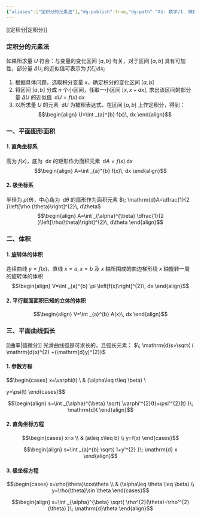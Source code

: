 ```yaml
---
{"aliases":["定积分的元素法"],"dg-publish":true,"dg-path":"A1- 数学/1. 微积分/4.9 定积分的应用.md","permalink":"/A1- 数学/1. 微积分/4.9 定积分的应用/","dgPassFrontmatter":true,"noteIcon":"","created":"2024-10-01T13:52:40.000+08:00","updated":"2025-06-13T17:29:46.000+08:00"}
---
```



[[定积分\|定积分]]
### 定积分的元素法
如果所求量 $U$ 符合：与变量的变化区间 $[a,b]$ 有关，对于区间 $[a,b]$ 具有可加性，部分量 $\Delta U_{i}$ 的近似值可表示为 $f(\xi_{i})\Delta x_{i}$

1. 根据具体问题，选取积分变量 $x$，确定积分的变化区间 $[a,b]$
2. 将区间 $[a,b]$ 分成 $n$ 个小区间，任取一小区间 $[x,x+dx]$, 求出该区间的部分量 $\Delta U$ 的近似值 $\; \mathrm{d}U=f(x)\; \mathrm{d}x$
3. 以所求量 $U$ 的元素 $\; \mathrm{d}U$ 为被积表达式，在区间 $[a,b]$ 上作定积分，得到：
$$\begin{align}
U=\int _{a}^{b} f(x)\, dx 
\end{align}$$

### 一、平面图形面积

#### 1. 直角坐标系
高为 $f (x)$，底为 $\; \mathrm{d}x$ 的矩形作为面积元素 $\; \mathrm{d}A=f(x)\; \mathrm{d}x$
$$\begin{align}
A=\int _{a}^{b} f(x)\, dx 
\end{align}$$

#### 2. 极坐标系
半径为 $\rho(\theta)$，中心角为 $\; \mathrm{d}\theta$ 的扇形作为面积元素 $\; \mathrm{d}A=\dfrac{1}{2 }\left[\rho (\theta)\right]^{2}\, d\theta$
$$\begin{align}
A=\int _{\alpha}^{\beta} \dfrac{1}{2 }\left[\rho(\theta)\right]^{2}\, d\theta 
\end{align}$$

### 二、体积
#### 1. 旋转体的体积
连续曲线 $y=f(x)$、直线 $x=a,x=b$ 及 $x$ 轴所围成的曲边梯形绕 $x$ 轴旋转一周的旋转体的体积
$$\begin{align}
V=\int _{a}^{b} \pi \left[f(x)\right]^{2}\, dx 
\end{align}$$

#### 2. 平行截面面积已知的立体的体积
$$\begin{align}
V=\int _{a}^{b} A(x)\, dx 
\end{align}$$


### 三、平面曲线弧长
[[曲率\|弧微分]]
光滑曲线弧是可求长的，且弧长元素： $\; \mathrm{d}s=\sqrt{ ( \mathrm{d}x)^{2} +(\mathrm{d}y)^{2}}$

#### 1. 参数方程
$$\begin{cases}
x=\varphi(t) \\  & (\alpha\leq t\leq \beta) \\

y=\psi(t)
\end{cases}$$

$$\begin{align}
s=\int _{\alpha}^{\beta} \sqrt{ \varphi'^{2}(t)+\psi'^{2}(t) }\; \mathrm{d}t
\end{align}$$

#### 2. 直角坐标方程
$$\begin{cases}
x=x \\
 & (a\leq x\leq b) \\
y=f(x)
\end{cases}$$

$$\begin{align}
s=\int _{a}^{b} \sqrt{ 1+y'^{2} }\; \mathrm{d} x 
\end{align}$$

#### 3. 极坐标方程
$$\begin{cases}
x=\rho(\theta)\cos\theta  \\
 & (\alpha\leq \theta \leq \beta) \\
y=\rho(\theta)\sin \theta 
\end{cases}$$

$$\begin{align}
s=\int _{\alpha}^{\beta} \sqrt{ \rho^{2}(\theta)+\rho'^{2}(\theta) }\; \mathrm{d}\theta
\end{align}$$

